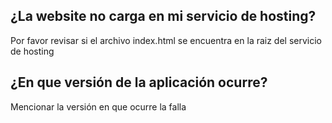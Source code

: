 ## ¿La website no carga en mi servicio de hosting?
Por favor revisar si el archivo index.html se encuentra en la raiz del servicio de hosting
## ¿En que versión de la aplicación ocurre?
Mencionar la versión en que ocurre la falla
